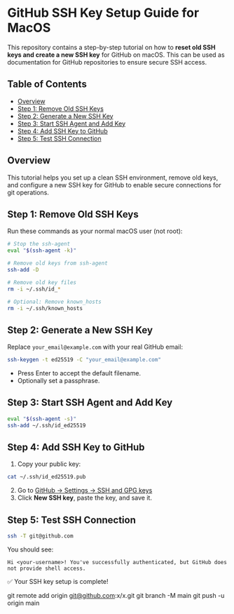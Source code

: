 # GitHub SSH Key Setup Guide for MacOS

This repository contains a step-by-step tutorial on how to **reset old SSH keys and create a new SSH key** for GitHub on macOS. This can be used as documentation for GitHub repositories to ensure secure SSH access.

## Table of Contents

* [Overview](#overview)
* [Step 1: Remove Old SSH Keys](#step-1-remove-old-ssh-keys)
* [Step 2: Generate a New SSH Key](#step-2-generate-a-new-ssh-key)
* [Step 3: Start SSH Agent and Add Key](#step-3-start-ssh-agent-and-add-key)
* [Step 4: Add SSH Key to GitHub](#step-4-add-ssh-key-to-github)
* [Step 5: Test SSH Connection](#step-5-test-ssh-connection)

## Overview

This tutorial helps you set up a clean SSH environment, remove old keys, and configure a new SSH key for GitHub to enable secure connections for git operations.

## Step 1: Remove Old SSH Keys

Run these commands as your normal macOS user (not root):

```bash
# Stop the ssh-agent
eval "$(ssh-agent -k)"

# Remove old keys from ssh-agent
ssh-add -D

# Remove old key files
rm -i ~/.ssh/id_*

# Optional: Remove known_hosts
rm -i ~/.ssh/known_hosts
```

## Step 2: Generate a New SSH Key

Replace `your_email@example.com` with your real GitHub email:

```bash
ssh-keygen -t ed25519 -C "your_email@example.com"
```

* Press Enter to accept the default filename.
* Optionally set a passphrase.

## Step 3: Start SSH Agent and Add Key

```bash
eval "$(ssh-agent -s)"
ssh-add ~/.ssh/id_ed25519
```

## Step 4: Add SSH Key to GitHub

1. Copy your public key:

```bash
cat ~/.ssh/id_ed25519.pub
```

2. Go to [GitHub → Settings → SSH and GPG keys](https://github.com/settings/keys)
3. Click **New SSH key**, paste the key, and save it.

## Step 5: Test SSH Connection

```bash
ssh -T git@github.com
```

You should see:

```
Hi <your-username>! You've successfully authenticated, but GitHub does not provide shell access.
```

✅ Your SSH key setup is complete!



git remote add origin git@github.com:x/x.git
git branch -M main
git push -u origin main
